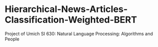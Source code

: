 # Hierarchical-News-Articles-Classification-Weighted-BERT
Project of Umich SI 630: Natural Language Processing: Algorithms and People
